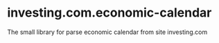 # investing.com.economic-calendar
The small library for parse economic calendar from site investing.com
